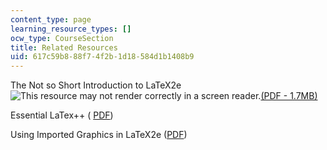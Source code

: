 ```yaml
---
content_type: page
learning_resource_types: []
ocw_type: CourseSection
title: Related Resources
uid: 617c59b8-88f7-4f2b-1d18-584d1b1408b9
---
```


The Not so Short Introduction to LaTeX2e ![This resource may not render correctly in a screen reader.](/images/inacessible.gif)[(PDF - 1.7MB)](https://tobi.oetiker.ch/lshort/lshort.pdf)

Essential LaTex++ ( [PDF](http://noodle.med.yale.edu/latex/essential.pdf))

Using Imported Graphics in LaTeX2e ([PDF](http://www.ctan.org/tex-archive/info/epslatex.pdf))